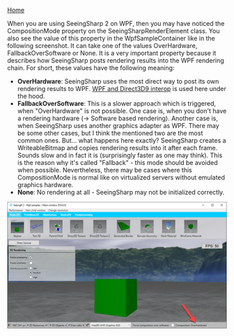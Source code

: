 [Home](../../README.md)

When you are using SeeingSharp 2 on WPF, then you may have noticed the CompositionMode property on the SeeingSharpRenderElement class. You also see the value of this property in the WpfSampleContainer like in the following screenshot. It can take one of the values OverHardware, FallbackOverSoftware or None. It is a very important property because it describes how SeeingSharp posts rendering results into the WPF rendering chain. For short, these values have the following meaning:

 - **OverHardware**: SeeingSharp uses the most direct way to post its own rendering results to WPF. [WPF and Direct3D9 interop](https://docs.microsoft.com/en-us/dotnet/framework/wpf/advanced/wpf-and-direct3d9-interoperation) is used here under the hood. 
 - **FallbackOverSoftware**: This is a slower approach which is triggered, when "OverHardware" is not possible. One case is, when you don't have a rendering hardware (-> Software based rendering). Another case is, when SeeingSharp uses another graphics adapter as WPF. There may be some other cases, but I think the mentioned two are the most common ones. But... what happens here exactly? SeeingSharp creates a WriteableBitmap and copies rendering results into it after each frame. Sounds slow and in fact it is (surprisingly faster as one may think). This is the reason why it's called "Fallback" - this mode should be avoided when possible. Nevertheless, there may be cases where this CompositionMode is normal like on virtualized servers without emulated graphics hardware.
 - **None**: No rendering at all - SeeingSharp may not be initialized correctly.

![Screenshot from WpfSampleContainer](WPFCompositionMode.png)